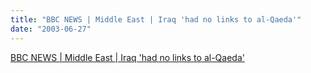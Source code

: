 ```yaml
---
title: "BBC NEWS | Middle East | Iraq 'had no links to al-Qaeda'"
date: "2003-06-27"
---
```


[BBC NEWS | Middle East | Iraq 'had no links to al-Qaeda'](http://news.bbc.co.uk/2/hi/middle_east/3027234.stm)
